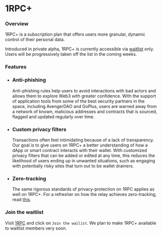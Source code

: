 # 1RPC+

### Overview

1RPC+ is a subscription plan that offers users more granular, dynamic control of their personal data. 

Introduced in private alpha, 1RPC+ is currently accessible via [waitlist](https://automatanetwork.typeform.com/to/rcjiWMwO) only. Users will be progressively taken off the list in the coming weeks. 

### Features

- ### Anti-phishing

    Anti-phishing rules help users to avoid interactions with bad actors and allows them to explore Web3 with greater confidence. With the support of application tools from some of the best security partners in the space, including AvengerDAO and GoPlus, users are warned away from a network of known, malicious addresses and contracts that is sourced, flagged and updated regularly over time. 
    
- ### Custom privacy filters 

     Transactions often feel intimidating because of a lack of transparency. Our goal is to give users on 1RPC+ a better understanding of how a dApp or smart contract interacts with their wallet. With customized privacy filters that can be added or edited at any time, this reduces the likelihood of users ending up in unwanted situations, such as engaging with potentially risky sites that turn out to be wallet drainers. 
     
- ### Zero-tracking 

     The same rigorous standards of privacy-protection on 1RPC applies as well on 1RPC+. For a refresher on how the relay achieves zero-tracking, read [this](docs/1rpc/design.md). 

### Join the waitlist 

Visit [1RPC](https://www.1rpc.io/) and click on `Join the wailist`. We plan to make 1RPC+ available to waitlist members very soon. 
